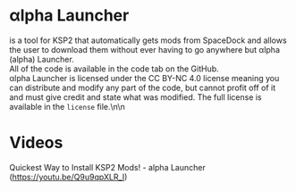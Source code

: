# αlpha Launcher

is a tool for KSP2 that automatically gets mods from SpaceDock and allows the user to download them without ever having to go anywhere but αlpha (alpha) Launcher.\
All of the code is available in the code tab on the GitHub.\
αlpha Launcher is licensed under the CC BY-NC 4.0 license meaning you can distribute and modify any part of the code, but cannot profit off of it and must give credit and state what was modified.
The full license is available in the `license` file.\n\n
# Videos
Quickest Way to Install KSP2 Mods! - alpha Launcher (https://youtu.be/Q9u9qpXLR_I)
